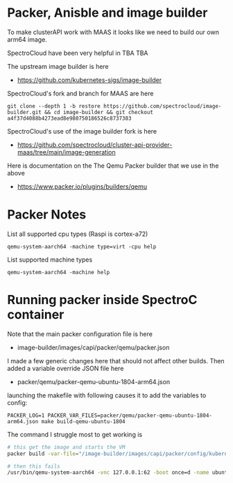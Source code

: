 # Packer, Anisble and image builder
To make clusterAPI work with MAAS it looks like we need to build our own
arm64 image.

SpectroCloud have been very helpful in TBA TBA

The upstream image builder is here
- https://github.com/kubernetes-sigs/image-builder

SpectroCloud's fork and branch for MAAS are here
```
git clone --depth 1 -b restore https://github.com/spectrocloud/image-builder.git && cd image-builder && git checkout a4f37d4088b4273ead8e980750186526c8737383
```
SpectroCloud's use of the image builder fork is here
- https://github.com/spectrocloud/cluster-api-provider-maas/tree/main/image-generation

Here is documentation on the The Qemu Packer builder that we use in the above
- https://www.packer.io/plugins/builders/qemu

# Packer Notes

List all supported cpu types (Raspi is cortex-a72)
```
qemu-system-aarch64 -machine type=virt -cpu help
```

List supported machine types
```
qemu-system-aarch64 -machine help
```


# Running packer inside SpectroC container


Note that the main packer configuration file is here 
- image-builder/images/capi/packer/qemu/packer.json

I made a few generic changes here that should not affect other builds. Then
added a variable override JSON file here
 - packer/qemu/packer-qemu-ubuntu-1804-arm64.json

launching the makefile with following causes it to add the variables to config:
```
PACKER_LOG=1 PACKER_VAR_FILES=packer/qemu/packer-qemu-ubuntu-1804-arm64.json make build-qemu-ubuntu-1804
```

The command I struggle most to get working is 
```bash
# this get the image and starts the VM
packer build -var-file="/image-builder/images/capi/packer/config/kubernetes.json"  -var-file="/image-builder/images/capi/packer/config/cni.json"  -var-file="/image-builder/images/capi/packer/config/containerd.json"  -var-file="/image-builder/images/capi/packer/config/ansible-args.json"  -var-file="/image-builder/images/capi/packer/config/goss-args.json"  -var-file="/image-builder/images/capi/packer/config/common.json"  -var-file="/image-builder/images/capi/packer/config/additional_components.json"  -color=true -var-file="/image-builder/images/capi/packer/qemu/qemu-ubuntu-1804.json" -var-file="/image-builder/images/capi/packer/qemu/packer-qemu-ubuntu-1804-arm64.json"  -except=flatcar packer/qemu/packer.json

# then this fails 
/usr/bin/qemu-system-aarch64 -vnc 127.0.0.1:62 -boot once=d -name ubuntu-1804-kube-v1.19.11 -netdev user,id=user.0,hostfwd=tcp::4412-:22 -cpu cortex-a72 -drive if=none,file=output/ubuntu-1804-kube-v1.19.11/ubuntu-1804-kube-v1.19.11,id=drive0,cache=writeback,discard=ignore,format=qcow2 -drive file=/image-builder/images/capi/packer_cache/828336faf23c191899a8275183a150fe7789fcb1.iso,media=cdrom -machine type=virt -m 2048M -device virtio-scsi-pci,id=scsi0 -device scsi-hd,bus=scsi0.0,drive=drive0 -device virtio-net,netdev=user.0
```